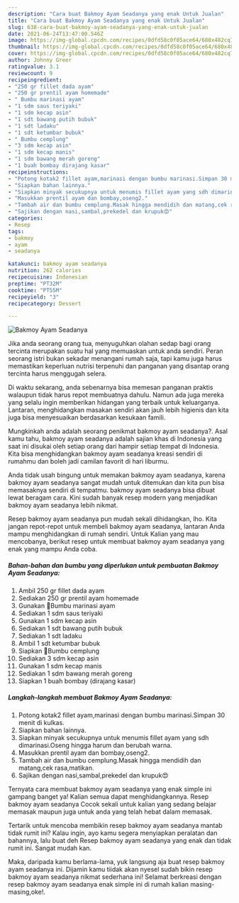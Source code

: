 ```yaml
---
description: "Cara buat Bakmoy Ayam Seadanya yang enak Untuk Jualan"
title: "Cara buat Bakmoy Ayam Seadanya yang enak Untuk Jualan"
slug: 638-cara-buat-bakmoy-ayam-seadanya-yang-enak-untuk-jualan
date: 2021-06-24T13:47:00.546Z
image: https://img-global.cpcdn.com/recipes/0dfd58c0f05ace64/680x482cq70/bakmoy-ayam-seadanya-foto-resep-utama.jpg
thumbnail: https://img-global.cpcdn.com/recipes/0dfd58c0f05ace64/680x482cq70/bakmoy-ayam-seadanya-foto-resep-utama.jpg
cover: https://img-global.cpcdn.com/recipes/0dfd58c0f05ace64/680x482cq70/bakmoy-ayam-seadanya-foto-resep-utama.jpg
author: Johnny Greer
ratingvalue: 3.1
reviewcount: 9
recipeingredient:
- "250 gr fillet dada ayam"
- "250 gr prentil ayam homemade"
- " Bumbu marinasi ayam"
- "1 sdm saus teriyaki"
- "1 sdm kecap asin"
- "1 sdt bawang putih bubuk"
- "1 sdt ladaku"
- "1 sdt ketumbar bubuk"
- " Bumbu cemplung"
- "3 sdm kecap asin"
- "1 sdm kecap manis"
- "1 sdm bawang merah goreng"
- "1 buah bombay dirajang kasar"
recipeinstructions:
- "Potong kotak2 fillet ayam,marinasi dengan bumbu marinasi.Simpan 30 menit di kulkas."
- "Siapkan bahan lainnya."
- "Siapkan minyak secukupnya untuk menumis fillet ayam yang sdh dimarinasi.Oseng hingga harum dan berubah warna."
- "Masukkan prentil ayam dan bombay,oseng2."
- "Tambah air dan bumbu cemplung.Masak hingga mendidih dan matang,cek rasa,matikan."
- "Sajikan dengan nasi,sambal,prekedel dan krupuk😍"
categories:
- Resep
tags:
- bakmoy
- ayam
- seadanya

katakunci: bakmoy ayam seadanya 
nutrition: 262 calories
recipecuisine: Indonesian
preptime: "PT32M"
cooktime: "PT55M"
recipeyield: "3"
recipecategory: Dessert

---
```



![Bakmoy Ayam Seadanya](https://img-global.cpcdn.com/recipes/0dfd58c0f05ace64/680x482cq70/bakmoy-ayam-seadanya-foto-resep-utama.jpg)

Jika anda seorang orang tua, menyuguhkan olahan sedap bagi orang tercinta merupakan suatu hal yang memuaskan untuk anda sendiri. Peran seorang istri bukan sekadar menangani rumah saja, tapi kamu juga harus memastikan keperluan nutrisi terpenuhi dan panganan yang disantap orang tercinta harus menggugah selera.

Di waktu  sekarang, anda sebenarnya bisa memesan panganan praktis walaupun tidak harus repot membuatnya dahulu. Namun ada juga mereka yang selalu ingin memberikan hidangan yang terbaik untuk keluarganya. Lantaran, menghidangkan masakan sendiri akan jauh lebih higienis dan kita juga bisa menyesuaikan berdasarkan kesukaan famili. 



Mungkinkah anda adalah seorang penikmat bakmoy ayam seadanya?. Asal kamu tahu, bakmoy ayam seadanya adalah sajian khas di Indonesia yang saat ini disukai oleh setiap orang dari hampir setiap tempat di Indonesia. Kita bisa menghidangkan bakmoy ayam seadanya kreasi sendiri di rumahmu dan boleh jadi camilan favorit di hari liburmu.

Anda tidak usah bingung untuk memakan bakmoy ayam seadanya, karena bakmoy ayam seadanya sangat mudah untuk ditemukan dan kita pun bisa memasaknya sendiri di tempatmu. bakmoy ayam seadanya bisa dibuat lewat beragam cara. Kini sudah banyak resep modern yang menjadikan bakmoy ayam seadanya lebih nikmat.

Resep bakmoy ayam seadanya pun mudah sekali dihidangkan, lho. Kita jangan repot-repot untuk membeli bakmoy ayam seadanya, lantaran Anda mampu menghidangkan di rumah sendiri. Untuk Kalian yang mau mencobanya, berikut resep untuk membuat bakmoy ayam seadanya yang enak yang mampu Anda coba.

<!--inarticleads1-->

##### Bahan-bahan dan bumbu yang diperlukan untuk pembuatan Bakmoy Ayam Seadanya:

1. Ambil 250 gr fillet dada ayam
1. Sediakan 250 gr prentil ayam homemade
1. Gunakan  🔼Bumbu marinasi ayam
1. Sediakan 1 sdm saus teriyaki
1. Gunakan 1 sdm kecap asin
1. Sediakan 1 sdt bawang putih bubuk
1. Sediakan 1 sdt ladaku
1. Ambil 1 sdt ketumbar bubuk
1. Siapkan  🔼Bumbu cemplung
1. Sediakan 3 sdm kecap asin
1. Gunakan 1 sdm kecap manis
1. Sediakan 1 sdm bawang merah goreng
1. Siapkan 1 buah bombay (dirajang kasar)




<!--inarticleads2-->

##### Langkah-langkah membuat Bakmoy Ayam Seadanya:

1. Potong kotak2 fillet ayam,marinasi dengan bumbu marinasi.Simpan 30 menit di kulkas.
1. Siapkan bahan lainnya.
1. Siapkan minyak secukupnya untuk menumis fillet ayam yang sdh dimarinasi.Oseng hingga harum dan berubah warna.
1. Masukkan prentil ayam dan bombay,oseng2.
1. Tambah air dan bumbu cemplung.Masak hingga mendidih dan matang,cek rasa,matikan.
1. Sajikan dengan nasi,sambal,prekedel dan krupuk😍




Ternyata cara membuat bakmoy ayam seadanya yang enak simple ini gampang banget ya! Kalian semua dapat menghidangkannya. Resep bakmoy ayam seadanya Cocok sekali untuk kalian yang sedang belajar memasak maupun juga untuk anda yang telah hebat dalam memasak.

Tertarik untuk mencoba membikin resep bakmoy ayam seadanya mantab tidak rumit ini? Kalau ingin, ayo kamu segera menyiapkan peralatan dan bahannya, lalu buat deh Resep bakmoy ayam seadanya yang enak dan tidak rumit ini. Sangat mudah kan. 

Maka, daripada kamu berlama-lama, yuk langsung aja buat resep bakmoy ayam seadanya ini. Dijamin kamu tiidak akan nyesel sudah bikin resep bakmoy ayam seadanya nikmat sederhana ini! Selamat berkreasi dengan resep bakmoy ayam seadanya enak simple ini di rumah kalian masing-masing,oke!.

